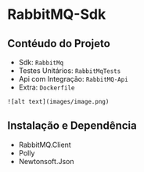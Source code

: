 RabbitMQ-Sdk
===

## Contéudo do Projeto
- Sdk:  `RabbitMq`
- Testes Unitários: `RabbitMqTests`
- Api com Integração:  `RabbitMQ-Api`
- Extra: `Dockerfile`

```
![alt text](images/image.png)
```

## Instalação e Dependência
- RabbitMQ.Client
- Polly
- Newtonsoft.Json
